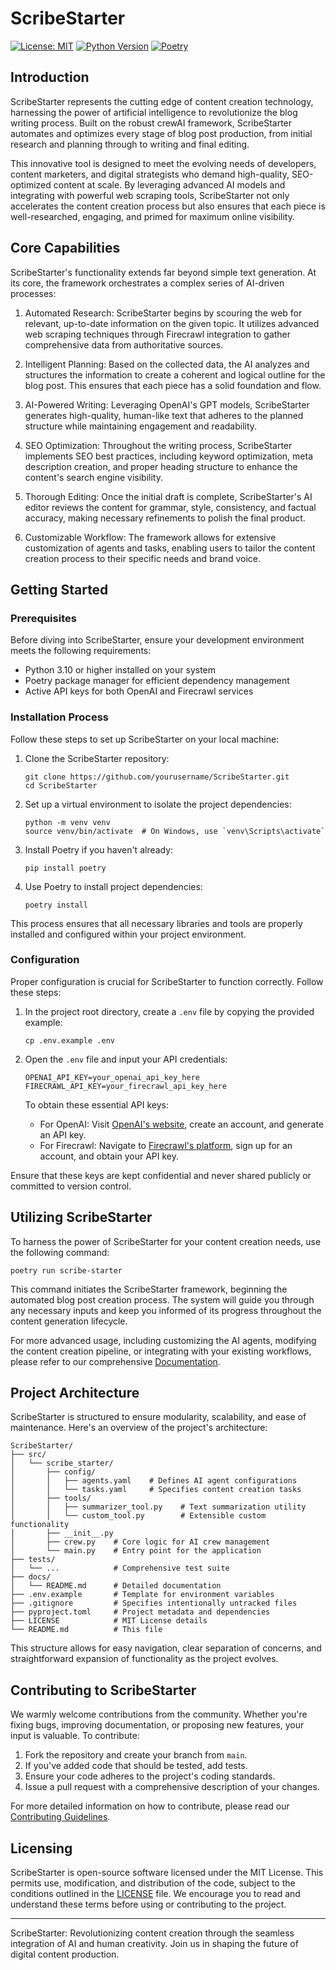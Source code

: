 # ScribeStarter

[![License: MIT](https://img.shields.io/badge/License-MIT-yellow.svg)](https://opensource.org/licenses/MIT)
[![Python Version](https://img.shields.io/badge/python-3.10%2B-blue)](https://www.python.org/downloads/)
[![Poetry](https://img.shields.io/badge/poetry-package%20manager-blue)](https://python-poetry.org/)

## Introduction

ScribeStarter represents the cutting edge of content creation technology, harnessing the power of artificial intelligence to revolutionize the blog writing process. Built on the robust crewAI framework, ScribeStarter automates and optimizes every stage of blog post production, from initial research and planning through to writing and final editing.

This innovative tool is designed to meet the evolving needs of developers, content marketers, and digital strategists who demand high-quality, SEO-optimized content at scale. By leveraging advanced AI models and integrating with powerful web scraping tools, ScribeStarter not only accelerates the content creation process but also ensures that each piece is well-researched, engaging, and primed for maximum online visibility.

## Core Capabilities

ScribeStarter's functionality extends far beyond simple text generation. At its core, the framework orchestrates a complex series of AI-driven processes:

1. Automated Research: ScribeStarter begins by scouring the web for relevant, up-to-date information on the given topic. It utilizes advanced web scraping techniques through Firecrawl integration to gather comprehensive data from authoritative sources.

2. Intelligent Planning: Based on the collected data, the AI analyzes and structures the information to create a coherent and logical outline for the blog post. This ensures that each piece has a solid foundation and flow.

3. AI-Powered Writing: Leveraging OpenAI's GPT models, ScribeStarter generates high-quality, human-like text that adheres to the planned structure while maintaining engagement and readability.

4. SEO Optimization: Throughout the writing process, ScribeStarter implements SEO best practices, including keyword optimization, meta description creation, and proper heading structure to enhance the content's search engine visibility.

5. Thorough Editing: Once the initial draft is complete, ScribeStarter's AI editor reviews the content for grammar, style, consistency, and factual accuracy, making necessary refinements to polish the final product.

6. Customizable Workflow: The framework allows for extensive customization of agents and tasks, enabling users to tailor the content creation process to their specific needs and brand voice.

## Getting Started

### Prerequisites

Before diving into ScribeStarter, ensure your development environment meets the following requirements:

- Python 3.10 or higher installed on your system
- Poetry package manager for efficient dependency management
- Active API keys for both OpenAI and Firecrawl services

### Installation Process

Follow these steps to set up ScribeStarter on your local machine:

1. Clone the ScribeStarter repository:
   ```
   git clone https://github.com/yourusername/ScribeStarter.git
   cd ScribeStarter
   ```

2. Set up a virtual environment to isolate the project dependencies:
   ```
   python -m venv venv
   source venv/bin/activate  # On Windows, use `venv\Scripts\activate`
   ```

3. Install Poetry if you haven't already:
   ```
   pip install poetry
   ```

4. Use Poetry to install project dependencies:
   ```
   poetry install
   ```

This process ensures that all necessary libraries and tools are properly installed and configured within your project environment.

### Configuration

Proper configuration is crucial for ScribeStarter to function correctly. Follow these steps:

1. In the project root directory, create a `.env` file by copying the provided example:
   ```
   cp .env.example .env
   ```

2. Open the `.env` file and input your API credentials:
   ```
   OPENAI_API_KEY=your_openai_api_key_here
   FIRECRAWL_API_KEY=your_firecrawl_api_key_here
   ```

   To obtain these essential API keys:
   - For OpenAI: Visit [OpenAI's website](https://openai.com/api/), create an account, and generate an API key.
   - For Firecrawl: Navigate to [Firecrawl's platform](https://firecrawl.com/), sign up for an account, and obtain your API key.

Ensure that these keys are kept confidential and never shared publicly or committed to version control.

## Utilizing ScribeStarter

To harness the power of ScribeStarter for your content creation needs, use the following command:

```
poetry run scribe-starter
```

This command initiates the ScribeStarter framework, beginning the automated blog post creation process. The system will guide you through any necessary inputs and keep you informed of its progress throughout the content generation lifecycle.

For more advanced usage, including customizing the AI agents, modifying the content creation pipeline, or integrating with your existing workflows, please refer to our comprehensive [Documentation](docs/README.md).

## Project Architecture

ScribeStarter is structured to ensure modularity, scalability, and ease of maintenance. Here's an overview of the project's architecture:

```
ScribeStarter/
├── src/
│   └── scribe_starter/
│       ├── config/
│       │   ├── agents.yaml    # Defines AI agent configurations
│       │   └── tasks.yaml     # Specifies content creation tasks
│       ├── tools/
│       │   ├── summarizer_tool.py    # Text summarization utility
│       │   └── custom_tool.py        # Extensible custom functionality
│       ├── __init__.py
│       ├── crew.py    # Core logic for AI crew management
│       └── main.py    # Entry point for the application
├── tests/
│   └── ...            # Comprehensive test suite
├── docs/
│   └── README.md      # Detailed documentation
├── .env.example       # Template for environment variables
├── .gitignore         # Specifies intentionally untracked files
├── pyproject.toml     # Project metadata and dependencies
├── LICENSE            # MIT License details
└── README.md          # This file
```

This structure allows for easy navigation, clear separation of concerns, and straightforward expansion of functionality as the project evolves.

## Contributing to ScribeStarter

We warmly welcome contributions from the community. Whether you're fixing bugs, improving documentation, or proposing new features, your input is valuable. To contribute:

1. Fork the repository and create your branch from `main`.
2. If you've added code that should be tested, add tests.
3. Ensure your code adheres to the project's coding standards.
4. Issue a pull request with a comprehensive description of your changes.

For more detailed information on how to contribute, please read our [Contributing Guidelines](CONTRIBUTING.md).

## Licensing

ScribeStarter is open-source software licensed under the MIT License. This permits use, modification, and distribution of the code, subject to the conditions outlined in the [LICENSE](LICENSE) file. We encourage you to read and understand these terms before using or contributing to the project.

---

ScribeStarter: Revolutionizing content creation through the seamless integration of AI and human creativity. Join us in shaping the future of digital content production.